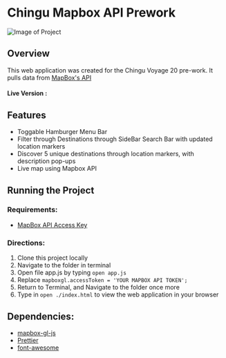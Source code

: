 # Chingu Mapbox API Prework

![Image of Project](https://i.imgur.com/kDSlPeq.png)

## Overview

This web application was created for the Chingu Voyage 20 pre-work. 
It pulls data from [MapBox's API](https://docs.mapbox.com/api/)

#### Live Version : 

## Features

- Toggable Hamburger Menu Bar
- Filter through Destinations through SideBar Search Bar with updated location markers
- Discover 5 unique destinations through location markers, with description pop-ups
- Live map using Mapbox API

## Running the Project

### Requirements:

- [MapBox API Access Key](https://docs.mapbox.com/help/how-mapbox-works/access-tokens/)

### Directions:

  1. Clone this project locally
  2. Navigate to the folder in terminal
  3. Open file app.js by typing `open app.js`
  4. Replace `mapboxgl.accessToken = 'YOUR MAPBOX API TOKEN';`
  5. Return to Terminal, and Navigate to the folder once more
  6. Type in `open ./index.html` to view the web application in your browser

## Dependencies:

  - [mapbox-gl-js](https://docs.mapbox.com/mapbox-gl-js/api/)
  - [Prettier](https://www.npmjs.com/package/prettier)
  - [font-awesome](https://cdnjs.com/libraries/font-awesome)
